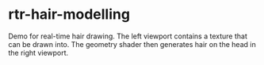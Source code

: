 # rtr-hair-modelling

Demo for real-time hair drawing. The left viewport contains a texture that can be drawn into.
The geometry shader then generates hair on the head in the right viewport.
